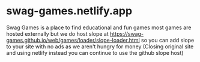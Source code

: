 # swag-games.netlify.app
Swag Games is a place to find educational and fun games most games are hosted externally but we do host slope at https://swag-games.github.io/web/games/loader/slope-loader.html so you can add slope to your site with no ads as we aren't hungry for money
(Closing original site and using netlify instead you can continue to use the github slope host)
